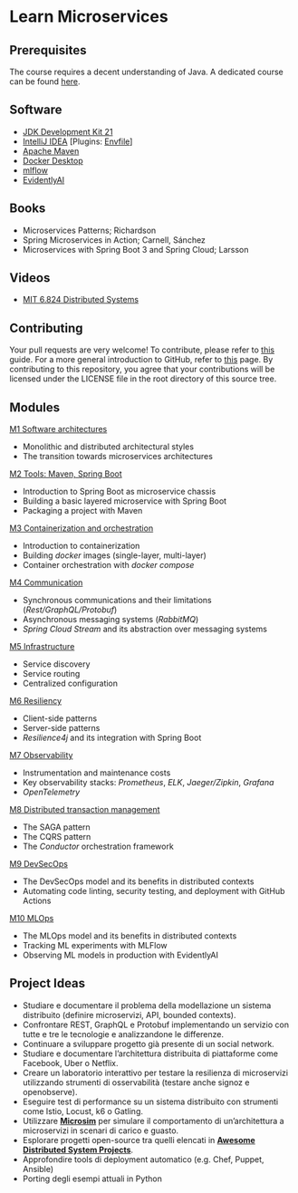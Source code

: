 # Learn Microservices

## Prerequisites
The course requires a decent understanding of Java. A dedicated course can be found [here](https://github.com/nbicocchi/learn-java-core).

## Software
* [JDK Development Kit 21](https://www.oracle.com/it/java/technologies/downloads/)
* [IntelliJ IDEA](https://www.jetbrains.com/idea/) [Plugins: [Envfile](https://plugins.jetbrains.com/plugin/7861-envfile)]
* [Apache Maven](https://maven.apache.org/)
* [Docker Desktop](https://www.docker.com/products/docker-desktop/)
* [mlflow](https://mlflow.org/)
* [EvidentlyAI](https://github.com/evidentlyai/evidently)

## Books
* Microservices Patterns; Richardson
* Spring Microservices in Action; Carnell, Sánchez
* Microservices with Spring Boot 3 and Spring Cloud; Larsson

## Videos
* [MIT 6.824 Distributed Systems](https://www.youtube.com/watch?v=cQP8WApzIQQ&list=PLrw6a1wE39_tb2fErI4-WkMbsvGQk9_UB)

## Contributing
Your pull requests are very welcome! To contribute, please refer to [this](https://docs.github.com/en/pull-requests/collaborating-with-pull-requests/proposing-changes-to-your-work-with-pull-requests/creating-a-pull-request) guide. For a more general introduction to GitHub, refer to [this](https://github.com/skills/) page. By contributing to this repository, you agree that your contributions will be licensed under the LICENSE file in the root directory of this source tree.

## Modules
[M1 Software architectures](modules/software-architectures)
* Monolithic and distributed architectural styles
* The transition towards microservices architectures

[M2 Tools: Maven, Spring Boot](modules/tools)
* Introduction to Spring Boot as microservice chassis
* Building a basic layered microservice with Spring Boot
* Packaging a project with Maven

[M3 Containerization and orchestration](modules/containerization)
* Introduction to containerization
* Building *docker* images (single-layer, multi-layer)
* Container orchestration with *docker compose*

[M4 Communication](modules/communication)
* Synchronous communications and their limitations (*Rest/GraphQL/Protobuf*)
* Asynchronous messaging systems (*RabbitMQ*)
* *Spring Cloud Stream* and its abstraction over messaging systems

[M5 Infrastructure](modules/infrastructure)
* Service discovery
* Service routing 
* Centralized configuration

[M6 Resiliency](modules/resiliency)
* Client-side patterns
* Server-side patterns
* *Resilience4j* and its integration with Spring Boot

[M7 Observability](modules/observability)
* Instrumentation and maintenance costs
* Key observability stacks: *Prometheus*, *ELK*, *Jaeger/Zipkin*, *Grafana*
* *OpenTelemetry*

[M8 Distributed transaction management](modules/data-management)
* The SAGA pattern
* The CQRS pattern
* The *Conductor* orchestration framework

[M9 DevSecOps](modules/devsecops)
* The DevSecOps model and its benefits in distributed contexts
* Automating code linting, security testing, and deployment with GitHub Actions

[M10 MLOps](modules/mlops)
* The MLOps model and its benefits in distributed contexts
* Tracking ML experiments with MLFlow
* Observing ML models in production with EvidentlyAI

## Project Ideas
- Studiare e documentare il problema della modellazione un sistema distribuito (definire microservizi, API, bounded contexts).
- Confrontare REST, GraphQL e Protobuf implementando un servizio con tutte e tre le tecnologie e analizzandone le differenze.
- Continuare a sviluppare progetto già presente di un social network.
- Studiare e documentare l’architettura distribuita di piattaforme come Facebook, Uber o Netflix.
- Creare un laboratorio interattivo per testare la resilienza di microservizi utilizzando strumenti di osservabilità (testare anche signoz e openobserve).
- Eseguire test di performance su un sistema distribuito con strumenti come Istio, Locust, k6 o Gatling.
- Utilizzare **[Microsim](https://github.com/yurishkuro/microsim)** per simulare il comportamento di un’architettura a microservizi in scenari di carico e guasto.
- Esplorare progetti open-source tra quelli elencati in **[Awesome Distributed System Projects](https://github.com/roma-glushko/awesome-distributed-system-projects?tab=readme-ov-file)**.
- Approfondire tools di deployment automatico (e.g. Chef, Puppet, Ansible)
- Porting degli esempi attuali in Python